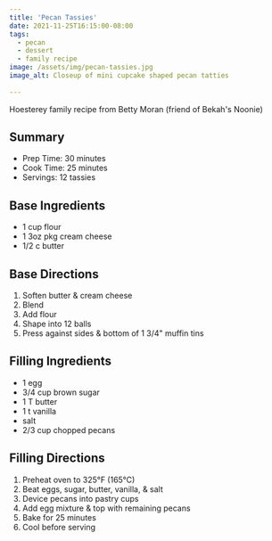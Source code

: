 ```yaml
---
title: 'Pecan Tassies'
date: 2021-11-25T16:15:00-08:00
tags:
  - pecan
  - dessert
  - family recipe
image: /assets/img/pecan-tassies.jpg
image_alt: Closeup of mini cupcake shaped pecan tatties
  
---
```


Hoesterey family recipe from Betty Moran (friend of Bekah's Noonie)

## Summary

- Prep Time: 30 minutes
- Cook Time: 25 minutes
- Servings: 12 tassies

## Base Ingredients

- 1 cup flour
- 1 3oz pkg cream cheese
- 1/2 c butter

## Base Directions

1. Soften butter & cream cheese
1. Blend
1. Add flour
1. Shape into 12 balls
1. Press against sides & bottom of 1 3/4" muffin tins

## Filling Ingredients

- 1 egg
- 3/4 cup brown sugar
- 1 T butter
- 1 t vanilla
- salt
- 2/3 cup chopped pecans

## Filling Directions

1. Preheat oven to 325°F (165°C)
1. Beat eggs, sugar, butter, vanilla, & salt
1. Device pecans into pastry cups
1. Add egg mixture & top with remaining pecans
1. Bake for 25 minutes
1. Cool before serving
